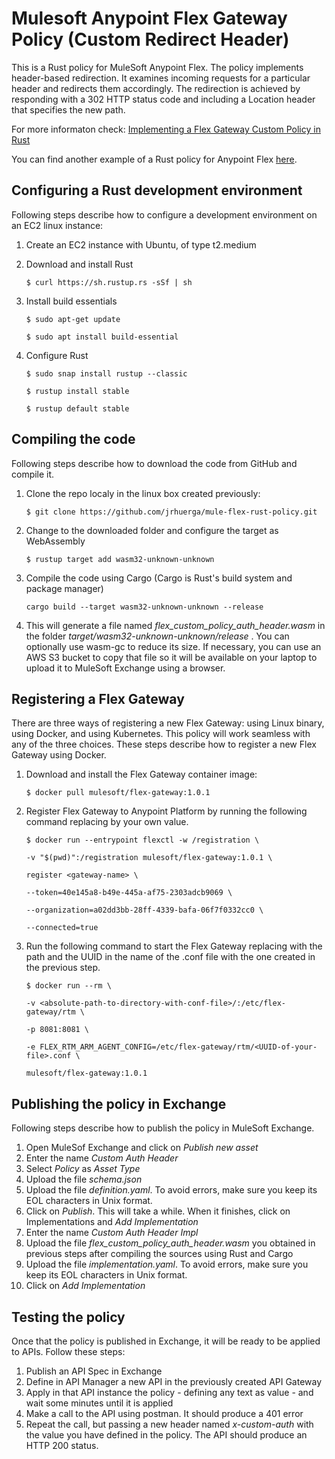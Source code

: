 # Mulesoft Anypoint Flex Gateway Policy (Custom Redirect Header)

This is a Rust policy for MuleSoft Anypoint Flex. The policy implements header-based redirection. It examines incoming requests for a particular header and redirects them accordingly. The redirection is achieved by responding with a 302 HTTP status code and including a Location header that specifies the new path.

For more informaton check: [Implementing a Flex Gateway Custom Policy in Rust](https://docs.mulesoft.com/gateway/policies-custom-flex-implement-rust)

You can find another example of a Rust policy for Anypoint Flex [here](https://github.com/jrhuerga/mule-flex-data-masking).

## Configuring a Rust development environment

Following steps describe how to configure a development environment on an EC2 linux instance:

1. Create an EC2 instance with Ubuntu, of type t2.medium
2. Download and install Rust

   `$ curl https://sh.rustup.rs -sSf | sh`

3. Install build essentials

   `$ sudo apt-get update`

   `$ sudo apt install build-essential`

4. Configure Rust

   `$ sudo snap install rustup --classic`

   `$ rustup install stable`

   `$ rustup default stable`

## Compiling the code

Following steps describe how to download the code from GitHub and compile it.

1. Clone the repo localy in the linux box created previously:

   `$ git clone https://github.com/jrhuerga/mule-flex-rust-policy.git`

2. Change to the downloaded folder and configure the target as WebAssembly

   `$ rustup target add wasm32-unknown-unknown`

3. Compile the code using Cargo (Cargo is Rust's build system and package manager)

   `cargo build --target wasm32-unknown-unknown --release`

4. This will generate a file named _flex_custom_policy_auth_header.wasm_ in the folder _target/wasm32-unknown-unknown/release_ . You can optionally use wasm-gc to reduce its size. If necessary, you can use an AWS S3 bucket to copy that file so it will be available on your laptop to upload it to MuleSoft Exchange using a browser.

## Registering a Flex Gateway

There are three ways of registering a new Flex Gateway: using Linux binary, using Docker, and using Kubernetes. This policy will work seamless with any of the three choices. These steps describe how to register a new Flex Gateway using Docker.

1. Download and install the Flex Gateway container image:

   `$ docker pull mulesoft/flex-gateway:1.0.1`

2. Register Flex Gateway to Anypoint Platform by running the following command replacing <gateway-name> by your own value.

   `$ docker run --entrypoint flexctl -w /registration \`

   `-v "$(pwd)":/registration mulesoft/flex-gateway:1.0.1 \`

   `register <gateway-name> \`

   `--token=40e145a8-b49e-445a-af75-2303adcb9069 \`

   `--organization=a02dd3bb-28ff-4339-bafa-06f7f0332cc0 \`

   `--connected=true`

3. Run the following command to start the Flex Gateway replacing <absolute-path-to-directory-with-conf-file> with the path and the UUID in the name of the .conf file with the one created in the previous step.

   `$ docker run --rm \`

   `-v <absolute-path-to-directory-with-conf-file>/:/etc/flex-gateway/rtm \`

   `-p 8081:8081 \`

   `-e FLEX_RTM_ARM_AGENT_CONFIG=/etc/flex-gateway/rtm/<UUID-of-your-file>.conf \`

   `mulesoft/flex-gateway:1.0.1`

## Publishing the policy in Exchange

Following steps describe how to publish the policy in MuleSoft Exchange.

1. Open MuleSof Exchange and click on _Publish new asset_
1. Enter the name _Custom Auth Header_
1. Select _Policy_ as _Asset Type_
1. Upload the file _schema.json_
1. Upload the file _definition.yaml_. To avoid errors, make sure you keep its EOL characters in Unix format.
1. Click on _Publish_. This will take a while. When it finishes, click on Implementations and _Add Implementation_
1. Enter the name _Custom Auth Header Impl_
1. Upload the file _flex_custom_policy_auth_header.wasm_ you obtained in previous steps after compiling the sources using Rust and Cargo
1. Upload the file _implementation.yaml_. To avoid errors, make sure you keep its EOL characters in Unix format.
1. Click on _Add Implementation_

## Testing the policy

Once that the policy is published in Exchange, it will be ready to be applied to APIs. Follow these steps:

1. Publish an API Spec in Exchange
1. Define in API Manager a new API in the previously created API Gateway
1. Apply in that API instance the policy - defining any text as value - and wait some minutes until it is applied
1. Make a call to the API using postman. It should produce a 401 error
1. Repeat the call, but passing a new header named _x-custom-auth_ with the value you have defined in the policy. The API should produce an HTTP 200 status.

